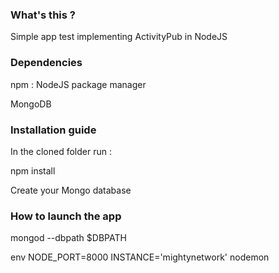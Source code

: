 ### What's this ?
Simple app test implementing ActivityPub in NodeJS

### Dependencies

npm : NodeJS package manager

MongoDB

### Installation guide

In the cloned folder run :

npm install

Create your Mongo database

### How to launch the app

mongod --dbpath $DBPATH

env NODE_PORT=8000 INSTANCE='mightynetwork' nodemon
